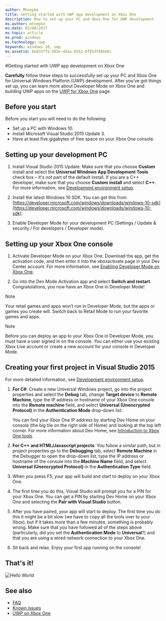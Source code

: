 ---author: Mtoepke
title: Getting started with UWP app development on Xbox One
description: How to set up your PC and Xbox One for UWP development.
ms.author: mtoepke
ms.date: 02/08/2017
ms.topic: article
ms.prod: windows
ms.technology: uwp
keywords: windows 10, uwp
ms.assetid: 6e033ffa-502e-4daa-b5b2-6f853f68b66c
---#Getting started with UWP app development on Xbox One**Carefully** follow these steps to successfully set up your PC and Xbox One for Universal Windows Platform (UWP) development. After you’ve got things set up, you can learn more about Developer Mode on Xbox One and building UWP apps on the [UWP for Xbox One](index.md) page. ## Before you startBefore you start you will need to do the following:-	Set up a PC with Windows 10.-	Install Microsoft Visual Studio 2015 Update 3.- Have at least five gigabytes of free space on your Xbox One console.## Setting up your development PC1.	Install Visual Studio 2015 Update. Make sure that you choose **Custom** install and select the **Universal Windows App Development Tools** check box – it's not part of the default install. If you are a C++ developer, make sure that you choose **Custom install** and select **C++**. For more information, see [Development environment setup](development-environment-setup.md). 2.	Install the latest Windows 10 SDK. You can get this from [https://developer.microsoft.com/windows/downloads/windows-10-sdk](https://developer.microsoft.com/windows/downloads/windows-10-sdk).3.  Enable Developer Mode for your development PC (Settings / Update & security / For developers / Developer mode).## Setting up your Xbox One console1.	Activate Developer Mode on your Xbox One. Download the app, get the activation code, and then enter it into the xboxactivate page in your Dev Center account. For more information, see [Enabling Developer Mode on Xbox One](devkit-activation.md). 2.	Go into the Dev Mode Activation app and select **Switch and restart**. Congratulations, you now have an Xbox One in Developer Mode!    > [!NOTE]  > Your retail games and apps won’t run in Developer Mode, but the apps or games you create will. Switch back to Retail Mode to run your favorite games and apps.      > [!NOTE]  > Before you can deploy an app to your Xbox One in Developer Mode, you must have a user signed in on the console. You can either use your existing Xbox Live account or create a new account for your console in Developer Mode. ## Creating your first project in Visual Studio 2015For more detailed information, see [Development environment setup](development-environment-setup.md).1.	**For C#**: Create a new Universal Windows project, go into the project properties and select the **Debug** tab, change **Target device** to **Remote Machine**, type the IP address or hostname of your Xbox One console into the **Remote machine** field, and select **Universal (Unencrypted Protocol)** in the **Authentication Mode** drop-down list.       You can find your Xbox One IP address by starting Dev Home on your console (the big tile on the right side of Home) and looking at the top left corner. For more information about Dev Home, see [Introduction to Xbox One tools](introduction-to-xbox-tools.md).  2.	**For C++ and HTML/Javascript projects**:  You follow a similar path, but in project properties go to the **Debugging** tab, select **Remote Machine** in the Debugger to open the drop-down list, type the IP address or hostname of the console into the **Machine Name** field, and select **Universal (Unencrypted Protocol)** in the **Authentication Type** field.   3.	When you press F5, your app will build and start to deploy on your Xbox One.  4.	The first time you do this, Visual Studio will prompt you for a PIN for your Xbox One. You can get a PIN by starting Dev Home on your Xbox One and selecting the **Pair with Visual Studio** button.  5.	After you have paired, your app will start to deploy. The first time you do this it might be a bit slow (we have to copy all the tools over to your Xbox), but if it takes more than a few minutes, something is probably wrong. Make sure that you have followed all of the steps above (particularly, did you set the **Authentication Mode** to **Universal**?) and that you are using a wired network connection to your Xbox One.  6. Sit back and relax. Enjoy your first app running on the console!  ## That's it!![Hello World](images/getting-started-hello-world.png)## See also  - [FAQ](frequently-asked-questions.md)  - [Known issues](known-issues.md)- [UWP on Xbox One](index.md) 